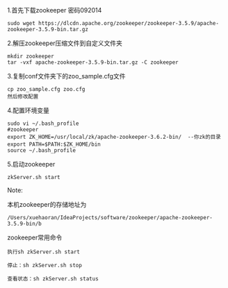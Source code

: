 1.首先下载zookeeper 密码092014

```shell
sudo wget https://dlcdn.apache.org/zookeeper/zookeeper-3.5.9/apache-zookeeper-3.5.9-bin.tar.gz
```



2.解压zookeeper压缩文件到自定义文件夹

```shell
mkdir zookeeper
tar -vxf apache-zookeeper-3.5.9-bin.tar.gz -C zookeeper

```

3.复制conf文件夹下的zoo_sample.cfg文件

```shell
cp zoo_sample.cfg zoo.cfg
然后修改配置
```

4.配置环境变量

```shell
sudo vi ~/.bash_profile
#zookeeper
export ZK_HOME=/usr/local/zk/apache-zookeeper-3.6.2-bin/  --你zk的目录
export PATH=$PATH:$ZK_HOME/bin　
source ~/.bash_profile
```

5.启动zookeeper

```shell
zkServer.sh start
```

Note:

本机zookeeper的存储地址为

```shell
/Users/xuehaoran/IdeaProjects/software/zookeeper/apache-zookeeper-3.5.9-bin/b
```

zookeeper常用命令
```shell
执行sh zkServer.sh start

停止：sh zkServer.sh stop

查看状态：sh zkServer.sh status
```
